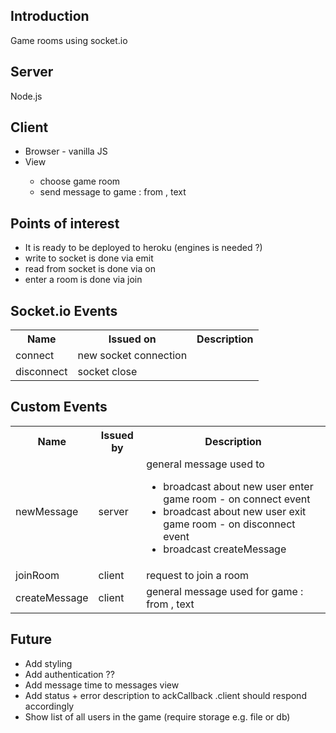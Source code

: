 <h2>Introduction</h2>
Game rooms using socket.io

<h2>Server</h2>
Node.js

<h2>Client</h2>
<ul>
<li>Browser - vanilla JS</li>
<li>View</li>
<ul>
<li>choose game room</li>
<li>send message to game : from , text</li>
</ul>
</ul>



<h2>Points of interest</h2>
<ul>
<li>It is ready to be deployed to heroku (engines is needed ?)</li>
<li>write to socket is done via emit</li>
<li>read from socket is done via on</li>
<li>enter a room is done via join</li>
</ul>

<h2>Socket.io Events</h2>
<table>
  <tr>
    <th>Name</th>
    <th>Issued on</th> 
    <th>Description</th>
  </tr>
  <tr>
    <td>connect</td>
    <td>new socket connection</td> 
    <td></td>
  </tr>
  <tr>
    <td>disconnect</td>
    <td>socket close</td> 
    <td></td>
  </tr>
</table>

<h2>Custom Events</h2>
<table>
  <tr>
    <th>Name</th>
    <th>Issued by</th> 
    <th>Description</th>
  </tr>
  <tr>
    <td>newMessage</td>
    <td>server</td> 
    <td>general message used to
    <ul>
    <li>broadcast about new user enter game room - on connect event</li>
    <li>broadcast about new user exit game room - on disconnect event</li>
    <li>broadcast createMessage</li>
    </ul>
     </td>
  </tr>
  <tr>
    <td>joinRoom</td>
    <td>client</td> 
    <td>request to join a room</td>
  </tr>
  <tr>
    <td>createMessage</td>
    <td>client</td> 
    <td>general message used for game : from , text</td>
  </tr>
</table>


<h2>Future</h2>
<ul>
<li>Add styling</li>
<li>Add authentication ??</li>
<li>Add message time to messages view</li>
<li>Add status + error description to ackCallback .client should respond accordingly </li>
<li>Show list of all users in the game (require storage e.g. file or db) 
</ul>